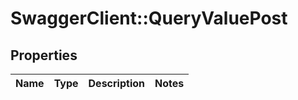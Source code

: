 # SwaggerClient::QueryValuePost

## Properties
Name | Type | Description | Notes
------------ | ------------- | ------------- | -------------


